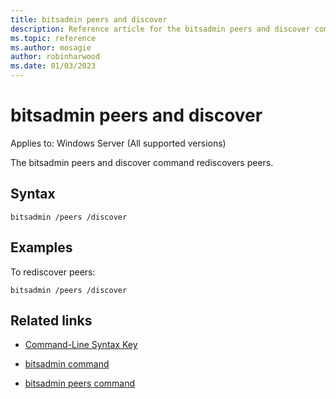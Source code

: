 ```yaml
---
title: bitsadmin peers and discover
description: Reference article for the bitsadmin peers and discover command that rediscovers peers.
ms.topic: reference
ms.author: mosagie
author: robinharwood
ms.date: 01/03/2023
---
```


# bitsadmin peers and discover

Applies to: Windows Server (All supported versions)

The bitsadmin peers and discover command rediscovers peers.

## Syntax

```
bitsadmin /peers /discover
```

## Examples

To rediscover peers:

```
bitsadmin /peers /discover
```

## Related links

- [Command-Line Syntax Key](command-line-syntax-key.md)

- [bitsadmin command](bitsadmin.md)

- [bitsadmin peers command](bitsadmin-peers.md)
